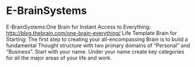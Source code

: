 E-BrainSystems
==============

E-BrainSystems:One Brain for Instant Access to Everything:  http://blog.thebrain.com/one-brain-everything/  Life Template Brain for Starting: The first step to creating your all-encompassing Brain is to build a fundamental Thought structure with two primary domains of “Personal” and “Business”. Start with your name. Under your name create key categories for all the major areas of your life and work.
